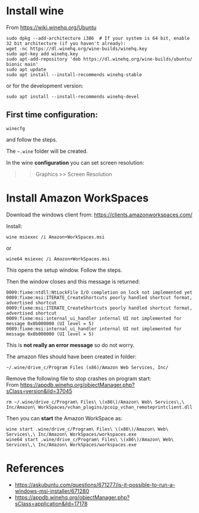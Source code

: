 


Install wine
================================================================================

From <https://wiki.winehq.org/Ubuntu>

    sudo dpkg --add-architecture i386  # If your system is 64 bit, enable 32 bit architecture (if you haven't already):
    wget -nc https://dl.winehq.org/wine-builds/winehq.key
    sudo apt-key add winehq.key
    sudo apt-add-repository 'deb https://dl.winehq.org/wine-builds/ubuntu/ bionic main'
    sudo apt update
    sudo apt install --install-recommends winehq-stable

or for the development version:

    sudo apt install --install-recommends winehq-devel



First time configuration:
--------------------------------------------------------------------------------

    winecfg

and follow the steps.  

The `~.wine` folder will be created.

In the wine __configuration__ you can set screen resolution:

>> Graphics >> Screen Resolution



Install Amazon WorkSpaces
================================================================================

Download the windows client from: <https://clients.amazonworkspaces.com/>

Install:

    wine msiexec /i Amazon+WorkSpaces.msi

or 

    wine64 msiexec /i Amazon+WorkSpaces.msi

This opens the setup window. Follow the steps.

Then the window closes and this message is returned:

```
0009:fixme:ntdll:NtLockFile I/O completion on lock not implemented yet
0009:fixme:msi:ITERATE_CreateShortcuts poorly handled shortcut format, advertised shortcut
0009:fixme:msi:ITERATE_CreateShortcuts poorly handled shortcut format, advertised shortcut
0009:fixme:msi:internal_ui_handler internal UI not implemented for message 0x0b000000 (UI level = 5)
0009:fixme:msi:internal_ui_handler internal UI not implemented for message 0x0b000000 (UI level = 5)
```

This is __not really an error message__ so do not worry.

The amazon files should have been created in folder:

    ~/.wine/drive_c/Program Files (x86)/Amazon Web Services, Inc/


Remove the following file to stop crashes on program start:  
From <https://appdb.winehq.org/objectManager.php?sClass=version&iId=37045>

    rm ~/.wine/drive_c/Program\ Files\ \(x86\)/Amazon\ Web\ Services\,\ Inc/Amazon\ WorkSpaces/vchan_plugins/pcoip_vchan_remoteprintclient.dll

Then you can __start__ the Amazon WorkSpace as:
    
    wine start .wine/drive_c/Program\ Files\ \(x86\)/Amazon\ Web\ Services\,\ Inc/Amazon\ WorkSpaces/workspaces.exe
    wine64 start .wine/drive_c/Program\ Files\ \(x86\)/Amazon\ Web\ Services\,\ Inc/Amazon\ WorkSpaces/workspaces.exe


References
================================================================================

- https://askubuntu.com/questions/671277/is-it-possible-to-run-a-windows-msi-installer/671280
- https://appdb.winehq.org/objectManager.php?sClass=application&iId=17178
